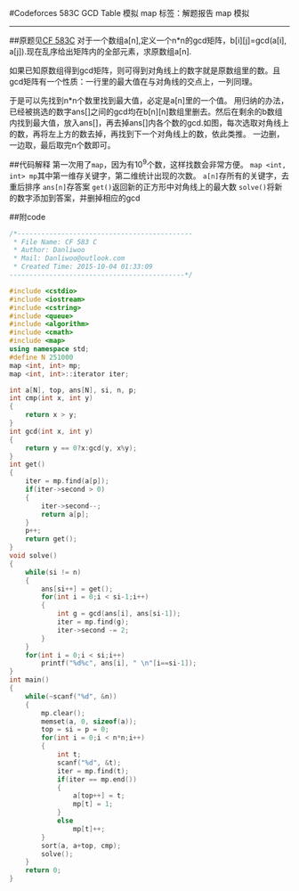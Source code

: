 ﻿#Codeforces 583C GCD Table 模拟 map
标签：解题报告 map 模拟
***
##原题见[CF 583C](http://codeforces.com/contest/583/problem/C)
对于一个数组a[n],定义一个n*n的gcd矩阵，b[i][j]=gcd(a[i], a[j]).现在乱序给出矩阵内的全部元素，求原数组a[n].

如果已知原数组得到gcd矩阵，则可得到对角线上的数字就是原数组里的数。且gcd矩阵有一个性质：一行里的最大值在与对角线的交点上，一列同理。

于是可以先找到n*n个数里找到最大值，必定是a[n]里的一个值。
用归纳的办法，已经被挑选的数字ans[]之间的gcd均在b[n][n]数组里删去。然后在剩余的b数组内找到最大值，放入ans[]，再去掉ans[]内各个数的gcd.如图，每次选取对角线上的数，再将左上方的数去掉，再找到下一个对角线上的数，依此类推。
一边删，一边取，最后取完n个数即可。

##代码解释
第一次用了`map`，因为有$10^9$个数，这样找数会非常方便。
`map <int, int> mp`其中第一维存关键字，第二维统计出现的次数。
`a[n]`存所有的关键字，去重后排序
`ans[n]`存答案
`get()`返回新的正方形中对角线上的最大数
`solve()`将新的数字添加到答案，并删掉相应的gcd

##附code
```cpp
/*--------------------------------------------
 * File Name: CF 583 C
 * Author: Danliwoo
 * Mail: Danliwoo@outlook.com
 * Created Time: 2015-10-04 01:33:09
--------------------------------------------*/

#include <cstdio>
#include <iostream>
#include <cstring>
#include <queue>
#include <algorithm>
#include <cmath>
#include <map>
using namespace std;
#define N 251000
map <int, int> mp;
map <int, int>::iterator iter;

int a[N], top, ans[N], si, n, p;
int cmp(int x, int y)
{
	return x > y;
}
int gcd(int x, int y)
{
	return y == 0?x:gcd(y, x%y);
}
int get()
{
	iter = mp.find(a[p]);
	if(iter->second > 0)
	{
		iter->second--;
		return a[p];
	}
	p++;
	return get();
}
void solve()
{
	while(si != n)
	{
		ans[si++] = get();
		for(int i = 0;i < si-1;i++)
		{
			int g = gcd(ans[i], ans[si-1]);
			iter = mp.find(g);
			iter->second -= 2;
		}
	}
	for(int i = 0;i < si;i++)
		printf("%d%c", ans[i], " \n"[i==si-1]);
}
int main()
{
	while(~scanf("%d", &n))
	{
		mp.clear();
		memset(a, 0, sizeof(a));
		top = si = p = 0;
		for(int i = 0;i < n*n;i++)
		{
			int t;
			scanf("%d", &t);
			iter = mp.find(t);
			if(iter == mp.end())
			{
				a[top++] = t;
				mp[t] = 1;
			}
			else
				mp[t]++;
		}
		sort(a, a+top, cmp);
		solve();
	}
	return 0;
}
```